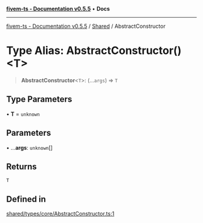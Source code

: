 [**fivem-ts - Documentation v0.5.5**](../../../README.md) • **Docs**

***

[fivem-ts - Documentation v0.5.5](../../../README.md) / [Shared](../README.md) / AbstractConstructor

# Type Alias: AbstractConstructor()\<T\>

> **AbstractConstructor**\<`T`\>: (...`args`) => `T`

## Type Parameters

• **T** = `unknown`

## Parameters

• ...**args**: `unknown`[]

## Returns

`T`

## Defined in

[shared/types/core/AbstractConstructor.ts:1](https://github.com/Purpose-Dev/fivem-ts/blob/main/src/shared/types/core/AbstractConstructor.ts#L1)
